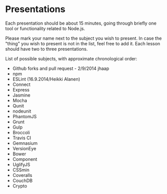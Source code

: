 # Presentations

Each presentation should be about 15 minutes, going through briefly one tool or functionality related to Node.js.

Please mark your name next to the subject you wish to present. In case the "thing" you wish to present is not in the
list, feel free to add it.
Each lesson should have two to three presentations.

List of possible subjects, with approximate chronological order:

- Github forks and pull request - 2/9/2014 jhaap
- npm
- ESLint (16.9.2014/Heikki Alanen)
- Connect
- Express
- Jasmine
- Mocha
- Qunit
- nodeunit
- PhantomJS
- Grunt
- Gulp
- Broccoli
- Travis CI
- Gemnasium 
- VersionEye
- Bower 
- Component
- UglifyJS
- CSSmin
- Coveralls
- CouchDB
- Crypto
